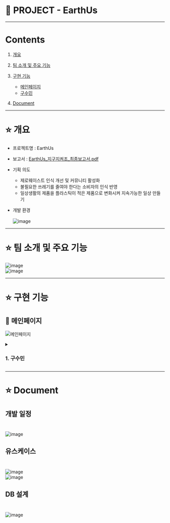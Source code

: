 # 🏢 PROJECT - EarthUs

***
# Contents <br>
1. [개요](#star-개요)  
2. [팀 소개 및 주요 기능](#star-팀-소개-및-주요-기능)
3. [구현 기능](#star-구현-기능)
    - [메인페이지](#pushpin-메인페이지)
    - [구수민](#1-구수민)
   
3. [Document](#star-document)

***
 
# :star: 개요
- 프로젝트명 : EarthUs <br>

- 보고서 : [EarthUs_지구지켜조_최종보고서.pdf](https://github.com/wwndbs/earthusProject/files/9958924/EarthUs_._.pdf) <br>

- 기획 의도  <br>
  - 제로웨이스트 인식 개선 및 커뮤니티 활성화 <br>
  - 불필요한 쓰레기를 줄여야 한다는 소비자의 인식 반영 <br>
  - 일상생활의 제품을 플라스틱이 적은 제품으로 변화시켜 지속가능한 일상 만들기<br>

- 개발 환경 <br><br>
![image](https://user-images.githubusercontent.com/102542087/200527348-e9a5645e-9444-4323-8b9c-45c0de15de03.png) <br>

***

# :star: 팀 소개 및 주요 기능
![image](https://user-images.githubusercontent.com/102542087/200527700-ed0c0090-681c-4f7c-a6c3-a6d59ca55050.png) <br>
![image](https://user-images.githubusercontent.com/102542087/200527720-4736ddc7-9dca-42aa-9a20-36fbac66afd0.png) <br>


***
# :star: 구현 기능

## :pushpin: 메인페이지
![메인페이지](https://user-images.githubusercontent.com/103404357/194943634-4debdc7d-e155-4e81-b354-7260ff92791c.gif) <br>
  
<details><summary><h3>1. 구수민</h3></summary>

# :sparkles: 사용자
    
### 📌 회원 관리
![내 캘린더](https://user-images.githubusercontent.com/102542087/200232434-8ac60f9b-99da-4649-95a8-f1906fdb7bab.gif) <br>
- 구현 기능 설명
    - 회원 가입
    - 회원 정보 수정
    - 회원 탈퇴
    
### 📌 로그인/로그아웃
![관심 캘린더](https://user-images.githubusercontent.com/102542087/200235646-0c9afd69-535d-42ab-8c44-0aa5fdb44b3e.gif) <br>
- 구현 기능 설명
    - 
    
### 📌 공지사항/FAQ 조회
![일정 등록](https://user-images.githubusercontent.com/102542087/200237226-0bdced4e-96c8-4127-8553-a0e4e2f59dec.gif) <br>
- 구현 기능 설명
    - 

### 📌 Q&A 조회/작성/수정/삭제
![일정 조회](https://user-images.githubusercontent.com/102542087/200239833-501e89fb-2228-489f-a9b6-fbde9f6018d6.gif) <br>
- 구현 기능 설명
    - 

### 📌 상품 검색
![홍보물 목록](https://user-images.githubusercontent.com/102542087/200492941-a2013d15-586d-45c7-a663-35284b0b2b01.gif) <br>
- 구현 기능 설명
    - 
    
# :sparkles: 관리자

### 📌 회원 정보 조회/수정/삭제
![홍보물 게시글](https://user-images.githubusercontent.com/102542087/200494766-f2f44c6e-9de3-404d-909a-209f0eef10d9.gif) <br>
- 구현 기능 설명
    - 
    
### 📌 공지사항/FAQ 조회/작성/삭제
![상담 일정](https://user-images.githubusercontent.com/102542087/200501454-b55ad877-9b66-4c67-bad3-5a4c5d106981.gif) <br>
- 구현 기능 설명
    - 

### 📌 Q&A 조회/답변/삭제
![상담 내역](https://user-images.githubusercontent.com/102542087/200502986-755906a4-2bf7-44d3-bfd1-fdbe0acf0845.gif) <br>
- 구현 기능 설명
    - 
    
</details>


***
# :star: Document

## 개발 일정 <br><br>
![image](https://user-images.githubusercontent.com/102542087/200530788-b46d72d2-6087-4a4b-9ae0-072c39e37976.png) <br>


## 유스케이스 <br><br>
![image](https://user-images.githubusercontent.com/102542087/200530772-6fa313c5-b984-4742-908b-a37f38385969.png) <br>
![image](https://user-images.githubusercontent.com/102542087/200530760-4f4a7a1b-6a5d-43ad-8c02-a6925e0ddc1f.png) <br>

## DB 설계 <br><br>
![image](https://user-images.githubusercontent.com/102542087/200531201-326c352b-d58b-4e4a-bacd-6475ef61a45e.png) <br>

 
